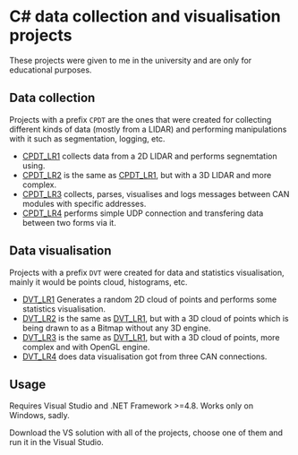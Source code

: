 # C# data collection and visualisation projects

These projects were given to me in the university and are only for educational purposes.

## Data collection

Projects with a prefix `CPDT` are the ones that were created for collecting different kinds of data (mostly from a LIDAR) and performing manipulations with it such as segmentation, logging, etc.

- [CPDT_LR1](./CPDT_LR1/) collects data from a 2D LIDAR and performs segnemtation using.
- [CPDT_LR2](./CPDT_LR2/) is the same as [CPDT_LR1](./CPDT_LR1/), but with a 3D LIDAR and more complex.
- [CPDT_LR3](./CPDT_LR3/) collects, parses, visualises and logs messages between CAN modules with specific addresses.
- [CPDT_LR4](./CPDT_LR4/) performs simple UDP connection and transfering data between two forms via it.

## Data visualisation

Projects with a prefix `DVT` were created for data and statistics visualisation, mainly it would be points cloud, histograms, etc.

- [DVT_LR1](./DVT_LR1/) Generates a random 2D cloud of points and performs some statistics visualisation.
- [DVT_LR2](./DVT_LR2/) is the same as [DVT_LR1](./DVT_LR1/), but with a 3D cloud of points which is being drawn to as a Bitmap without any 3D engine.
- [DVT_LR3](./DVT_LR3/) is the same as [DVT_LR1](./DVT_LR1/), but with a 3D cloud of points, more complex and with OpenGL engine.
- [DVT_LR4](./DVT_LR4/) does data visualisation got from three CAN connections.

## Usage

Requires Visual Studio and .NET Framework >=4.8. Works only on Windows, sadly.

Download the VS solution with all of the projects, choose one of them and run it in the Visual Studio.